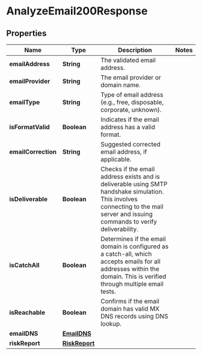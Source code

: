 

# AnalyzeEmail200Response


## Properties

| Name | Type | Description | Notes |
|------------ | ------------- | ------------- | -------------|
|**emailAddress** | **String** | The validated email address. |  |
|**emailProvider** | **String** | The email provider or domain name. |  |
|**emailType** | **String** | Type of email address (e.g., free, disposable, corporate, unknown). |  |
|**isFormatValid** | **Boolean** | Indicates if the email address has a valid format. |  |
|**emailCorrection** | **String** | Suggested corrected email address, if applicable. |  |
|**isDeliverable** | **Boolean** | Checks if the email address exists and is deliverable using SMTP handshake simulation. This involves connecting to the mail server and issuing commands to verify deliverability.  |  |
|**isCatchAll** | **Boolean** | Determines if the email domain is configured as a catch-all, which accepts emails for all addresses within the domain. This is verified through multiple email tests.  |  |
|**isReachable** | **Boolean** | Confirms if the email domain has valid MX DNS records using DNS lookup. |  |
|**emailDNS** | [**EmailDNS**](EmailDNS.md) |  |  |
|**riskReport** | [**RiskReport**](RiskReport.md) |  |  |




